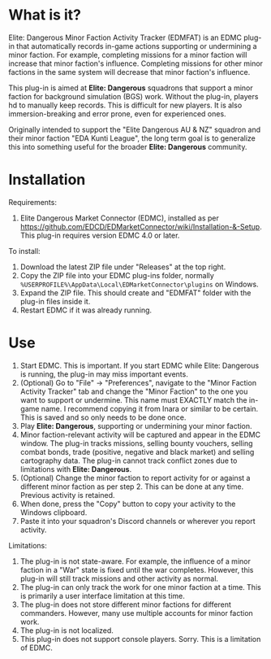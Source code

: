 # What is it?

Elite: Dangerous Minor Faction Activity Tracker (EDMFAT) is an EDMC plug-in that automatically records in-game actions supporting or undermining a minor faction. For example, completing missions for a minor faction will increase that minor faction's influence. Completing missions for other minor factions in the same system will decrease that minor faction's influence.

This plug-in is aimed at **Elite: Dangerous** squadrons that support a minor faction for background simulation (BGS) work. Without the plug-in, players hd to manually keep records. This is difficult for new players. It is also immersion-breaking and error prone, even for experienced ones.

Originally intended to support the "Elite Dangerous AU & NZ" squadron and their minor faction "EDA Kunti League", the long term goal is to generalize this into something useful for the broader **Elite: Dangerous** community.

# Installation

Requirements:
1. Elite Dangerous Market Connector (EDMC), installed as per https://github.com/EDCD/EDMarketConnector/wiki/Installation-&-Setup. This plug-in requires version EDMC 4.0 or later.

To install:
1. Download the latest ZIP file under "Releases" at the top right.
2. Copy the ZIP file into your EDMC plug-ins folder, normally `%USERPROFILE%\AppData\Local\EDMarketConnector\plugins` on Windows.
3. Expand the ZIP file. This should create and "EDMFAT" folder with the plug-in files inside it.
4. Restart EDMC if it was already running.

# Use

1. Start EDMC. This is important. If you start EDMC while Elite: Dangerous is running, the plug-in may miss important events.
2. (Optional) Go to "File" -> "Preferences", navigate to the "Minor Faction Activity Tracker" tab and change the "Minor Faction" to the one you want to support or undermine. This name must EXACTLY match the in-game name. I recommend copying it from Inara or similar to be certain. This is saved and so only needs to be done once.
3. Play **Elite: Dangerous**, supporting or undermining your minor faction. 
4. Minor faction-relevant activity will be captured and appear in the EDMC window. The plug-in tracks missions, selling bounty vouchers, selling combat bonds, trade (positive, negative and black market) and selling cartography data. The plug-in cannot track conflict zones due to limitations with **Elite: Dangerous**.
5. (Optional) Change the minor faction to report activity for or against a different minor faction as per step 2. This can be done at any time. Previous activity is retained.
6. When done, press the "Copy" button to copy your activity to the Windows clipboard.
7. Paste it into your squadron's Discord channels or wherever you report activity.

Limitations:
1. The plug-in is not state-aware. For example, the influence of a minor faction in a "War" state is fixed until the war completes. However, this plug-in will still track missions and other activity as normal.
2. The plug-in can only track the work for one minor faction at a time. This is primarily a user interface limitation at this time.
3. The plug-in does not store different minor factions for different commanders. However, many use multiple accounts for minor faction work.
4. The plug-in is not localized.
5. This plug-in does not support console players. Sorry. This is a limitation of EDMC.
